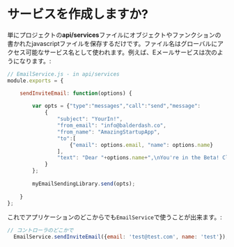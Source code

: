 # サービスを作成しますか?

単にプロジェクトの**api/services**ファイルにオブジェクトやファンクションの書かれたjavascriptファイルを保存するだけです。ファイル名はグローバルにアクセス可能なサービス名として使われます。例えば、Eメールサービスは次のようになります。:

```javascript
// EmailService.js - in api/services
module.exports = {

    sendInviteEmail: function(options) {
    
        var opts = {"type":"messages","call":"send","message":
            {
                "subject": "YourIn!",
                "from_email": "info@balderdash.co",
                "from_name": "AmazingStartupApp",
                "to":[
                    {"email": options.email, "name": options.name}
                ],
                "text": "Dear "+options.name+",\nYou're in the Beta! Click <insert link> to verify your account"
            }
        };
    
        myEmailSendingLibrary.send(opts);
        
    }
};
```

これでアプリケーションのどこからでも`EmailService`で使うことが出来ます。:

```javascript
// コントローラのどこかで
  EmailService.sendInviteEmail({email: 'test@test.com', name: 'test'});
```

<docmeta name="displayName" value="Creating a Service">
